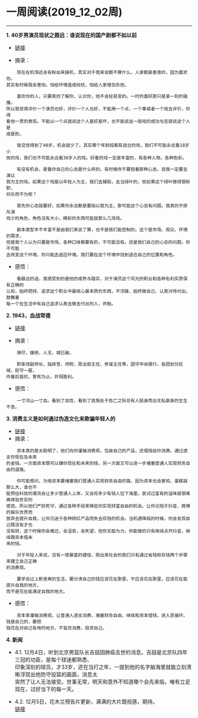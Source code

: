 # 一周阅读(2019_12_02周)

---

**1. 40岁男演员现状之聂远：谁说现在的国产剧都不如以前**
- [链接](https://mp.weixin.qq.com/s/6ebXNqCNklULdPi9Fa7GIg)

- 摘录：
~~~
    现在在机场还会有粉丝来接机，其实对于我来说都不算什么，人家都是善意的，因为喜欢你。  
其实有时候我会害怕，怕给环境造成纷扰，怕给人家增加负担。

    喜欢你的人，只要真的了解你，认识你，他不会轻易变的。一时的喜好那只是某一刻的碰撞。  
所以我觉得评价一个演员也好，评价一个人也好，不能用一个点，一个事或者一个戏去评价，你得  
看他一贯的表现。不能以一个点就说这个人是好是坏，也不能说这一部戏的成功与否就说这个人是
成是败。

    我没觉得到了40岁，机会就少了。其实哪个年龄段都有适合的戏，我们不可能永远看18岁小  
孩的戏，我们也不可能永远看30岁人的戏。好看的戏一定是丰富的，有各种人物，各种色彩。

    有没有机会，是看你自己的心态是什么样的。有时候你不要抱着那种心态，说我一定要去演以  
我为主的戏。如果这个戏是以年轻人为主，我们去辅助，去当绿叶的，但如果这个绿叶做得很称职，  
何乐而不为呢？

    首先你心态就要好，如果你永远都是要拍以我为主，那可能这个心态有问题。我真的不排斥演  
戏少的角色，角色没有大小，精彩的东西可能就那么几场戏。

    剧本类型丰不丰富不是由我们来说了算，也不是我们能控制的。这个是市场、观众、环境的需求，  
但是我个人认为只要是市场，各种口味都要有的，不可能没有。还是我们自己的心态的问题。你不可能  
去改变这个环境，你只能去适应环境。我们要在这个环境中找到适合自己的位置和角色。
~~~

- 感悟：
~~~
    看聂远的话，我感受到的是他的成熟与踏实，对于演员这个风光的职业和各种名利实质保有正确的  
认知，始终把持、追求这个职业中最核心最本质的东西，不浮躁、始终做自己、认真对待付出。鼓舞着  
每一个在生活中有自己追求认真去做去付出的人，共勉。
~~~
    
**2. 1943，血战常德**
- [链接](https://mp.weixin.qq.com/s/N-NSOaHuZCVOQcgp0GRQCw)

- 摘录：
~~~
    弹尽，援绝，人无，城已破。

    职率领副师长、指挥官、师附、政治部主任、参谋主任等，固守中央银行，各团划分区域，扼守一屋，  
作最后抵抗，誓死为止。并祝胜利。
~~~

- 感悟：
~~~
    一寸河山一寸血。看到了血性，看到了民族处于危亡之际总有人挺身而出无私献身的生生不息。
~~~

**3. 消费主义是如何通过伪造文化来欺骗年轻人的**
- [链接](https://www.zhihu.com/question/342318692/answer/)
- 摘录：
~~~
    资本真的是太聪明了，他们向你灌输消费观，包装自己的产品，还借钱给你消费。通过透支你现在及未来  
的金钱。一方面资本既可以赚你现在和未来的钱，另一方面又可以进一步堵塞普通人实现财务自由的道路。

    你可能想问，为啥资本要堵塞我们普通人实现财务自由的路，因为资本也会害怕，蛋糕就那么大，谁也不  
能预估科技的潮流会让多少普通人上岸，又会将多少有钱人拉下海里。尝试过富有的滋味就很难再体验贫穷的  
感觉。所以他们严防死守，通过各种手段来降低你实现财富自由的机会。让你沦陷于抖音、微博的娱乐世界而  
放弃去提升自我，让你沉迷于各种网红产品而失去存钱的机会。当机遇降临的时候，你会发现自己既没有才也  
没有财，这个时候你会难过，会沮丧，会失望，但你无能为力，你能做的只有继续点开抖音，继续跟资本借未  
来的钱。

    对于年轻人来说，没有一夜暴富的捷径，刚出来社会的我们只有通过省钱和存钱两个步骤来建立自己正确  
的消费观。

    要学会过上断舍离的生活，要分清自己的钱应该花在那里，不应该花在那里，应该花在能提升自我的地方，  
而不是花在能满足自我的地方。
~~~

- 感悟：
~~~
    资本家灌输消费观，让普通人透支消费，堵塞财务自由，继续和资本借钱，进入恶循环。钱是自己的，要把  
钱花在对自己有用的地方，不盲目消费，投资自己。
~~~

**4. 新闻**

- 4.1. 12月4日，听到北京男篮队长吉喆因肺癌去世的消息。吉喆是北京队四年三冠的功臣，是每个球迷都熟悉、  
印象深刻的球员，才33岁，还在当打之年，一提到他的名字脑海里就能立刻清晰浮现出他防守投篮的画面，消息太  
突然了让人无法接受。世事无常，明天和意外不知道哪个会先来临，唯有立足现在，过好当下的每一天。

- 4.2. 12月5日，花木兰预告片更新，满满的大片既视感，期待。  
    [链接](https://www.zhihu.com/pin/1186019613950820352)
